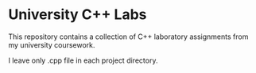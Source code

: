 # University C++ Labs

This repository contains a collection of C++ laboratory assignments from my university coursework.

I leave only .cpp file in each project directory.
